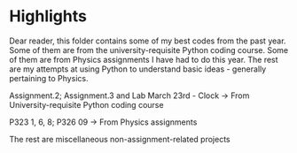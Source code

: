 # Highlights

Dear reader, this folder contains some of my best codes from the past year. Some of them are from the university-requisite Python coding course. Some of them are from Physics assignments I have had to do this year. The rest are my attempts at using Python to understand basic ideas - generally pertaining to Physics.

Assignment.2; Assignment.3 and Lab March 23rd - Clock -> From University-requisite Python coding course

P323 1, 6, 8; P326 09 -> From Physics assignments

The rest are miscellaneous non-assignment-related projects

